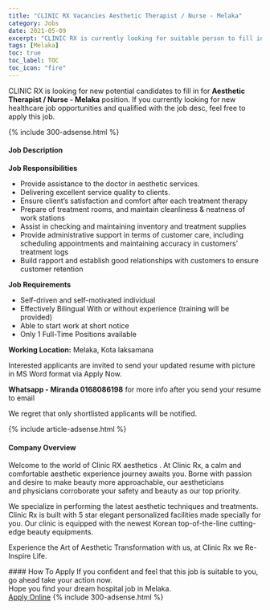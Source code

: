 ```yaml
---
title: "CLINIC RX Vacancies Aesthetic Therapist / Nurse - Melaka" 
category: Jobs 
date: 2021-05-09 
excerpt: "CLINIC RX is currently looking for suitable person to fill in the Aesthetic Therapist / Nurse - Melaka which positioned at Melaka" 
tags: [Melaka] 
toc: true 
toc_label: TOC 
toc_icon: "fire" 
--- 
```


<p>CLINIC RX is looking for new potential candidates to fill in for <b>Aesthetic Therapist / Nurse - Melaka</b> position. If you currently looking for new healthcare job opportunities and qualified with the job desc, feel free to apply this job.
</p>{% include 300-adsense.html %} 
<div><div><h4>Job Description</h4></div><div><div><span><div><p><strong>Job Responsibilities</strong></p><ul><li>Provide assistance to the doctor in aesthetic services.</li><li>Delivering excellent service quality to clients.</li><li>Ensure client&#8217;s satisfaction and comfort after each treatment therapy</li><li>Prepare of treatment rooms, and maintain cleanliness &amp; neatness of work stations</li><li>Assist in checking and maintaining inventory and treatment supplies</li><li>Provide administrative support in terms of customer care, including scheduling appointments and maintaining accuracy in customers&#8217; treatment logs</li><li>Build rapport and establish good relationships with customers to ensure customer retention</li></ul><p><strong>Job Requirements</strong></p><ul><li>Self-driven and self-motivated individual</li><li>Effectively Bilingual With or without experience (training will be provided)</li><li>Able to start work at short notice</li><li>Only 1 Full-Time Positions available</li></ul><p><strong>Working Location:</strong> Melaka, Kota laksamana</p><p>Interested applicants are invited to send your updated resume with picture in MS Word format via Apply Now.</p><p><strong>Whatsapp - Miranda 0168086198</strong> for more info after you send your resume to email</p><p>We regret that only shortlisted applicants will be notified.</p></div></span></div></div></div> 
{% include article-adsense.html %} 
<div><div><h4>Company Overview</h4></div><div><div><span><div><p>Welcome to the world of Clinic RX aesthetics . At Clinic Rx, a calm and comfortable aesthetic experience journey awaits you. Borne with passion and desire to make beauty more approachable, our aestheticians and&#160;physicians corroborate your safety and beauty as our top priority.</p><p>We specialize&#160;in performing the latest aesthetic techniques and treatments. Clinic Rx is built with 5 star elegant personalized facilities made specially for you. Our clinic is equipped with the newest Korean top-of-the-line cutting-edge beauty equipments.</p><p>Experience the Art of Aesthetic Transformation with us, at Clinic Rx we Re-Inspire Life.</p></div></span></div></div></div> 
#### How To Apply 
If you confident and feel that this job is suitable to you, go ahead take your action now. <br/> 
Hope you find your dream hospital job in Melaka. <br/> 
<a href="https://www.jobstreet.com.my/en/job/aesthetic-therapist-nurse-melaka-4547297?jobId=jobstreet-my-job-4547297" class="btn btn--warning" target="_blank" rel="nofollow noopenner">Apply Online</a> 
{% include 300-adsense.html %} 